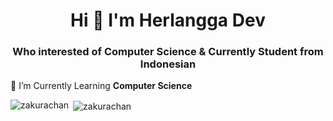 <h1 align="center">Hi 👋 I'm Herlangga Dev</h1>
<h3 align="center">Who interested of Computer Science & Currently Student from Indonesian</h3>

🌱 I’m Currently Learning **Computer Science**

<p><img align="left" src="https://github-readme-stats.vercel.app/api/top-langs?username=zakurachan&show_icons=true&locale=en&layout=compact" alt="zakurachan" /></p>

<p>&nbsp;<img align="center" src="https://github-readme-stats.vercel.app/api?username=zakurachan&show_icons=true&locale=en" alt="zakurachan" /></p>
